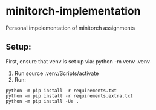 # minitorch-implementation
Personal impelementation of minitorch assignments

## Setup:
First, ensure that venv is set up via: python -m venv .venv
1. Run source .venv/Scripts/activate
2. Run: 
```
python -m pip install -r requirements.txt
python -m pip install -r requirements.extra.txt
python -m pip install -Ue .
```